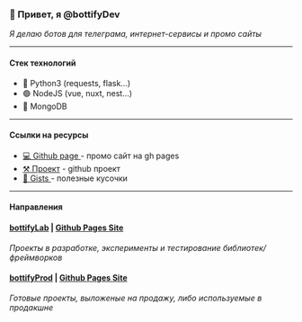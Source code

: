 ### 👋 Привет, я @bottifyDev 

_Я делаю ботов для телеграма, интернет-сервисы и промо сайты_

---

#### Стек технологий
- 🐍 Python3 (requests, flask...) 
- 🟢 NodeJS (vue, nuxt, nest...)
- 🌱 MongoDB 
---

#### Ссылки на ресурсы
- [💻 Github page ](https://bottify.ru ) - промо сайт на gh pages
- [⚒️ Проект](https://github.com/users/bottifyDev/projects/5) - github проект
- [🧱 Gists ](https://gist.github.com/bottifyDev) - полезные кусочки 
---

#### Направления 

#### [bottifyLab](https://github.com/bottifyLab) | [Github Pages Site](https://lab.bottify.ru)
_Проекты в разработке, эксперименты и тестирование библиотек/фреймворков_

#### [bottifyProd](https://github.com/bottifyProd) | [Github Pages Site](https://prod.bottify.ru)
_Готовые проекты, выложеные на продажу, либо используемые в продакшне_
